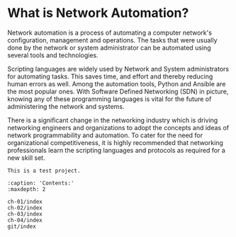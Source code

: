 # What is Network Automation?

Network automation is a process of automating a computer network's configuration, management and operations. The tasks that were usually done by the network or system administrator can be automated using several tools and technologies.

Scripting languages are widely used by Network and System administrators for automating tasks. This saves time, and effort and thereby reducing human errors as well. Among the automation tools, Python and Ansible are the most popular ones. With Software Defined Networking (SDN) in picture, knowing any of these programming languages is vital for the future of administering the network and systems.

There is a significant change in the networking industry which is driving networking engineers and organizations to adopt the concepts and ideas of network programmability and automation. To cater for the need for organizational competitiveness, it is highly recommended that networking professionals learn the scripting languages and protocols as required for a new skill set.

```{warning}
This is a test project.
```

```{toctree}
:caption: 'Contents:'
:maxdepth: 2

ch-01/index
ch-02/index
ch-03/index
ch-04/index
git/index
```
